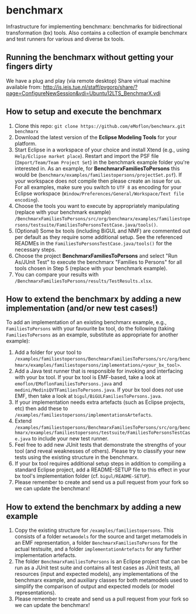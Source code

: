 # benchmarx
Infrastructure for implementing benchmarx: benchmarks for bidirectional transformation (bx) tools.   Also contains a collection of example benchmarx and test runners for various and diverse bx tools.

## Running the benchmarx without getting your fingers dirty

We have a plug and play (via remote desktop) Share virtual machine available from:  http://is.ieis.tue.nl/staff/pvgorp/share/?page=ConfigureNewSession&vdi=Ubuntu12LTS_BenchmarX.vdi

## How to setup and execute the benchmarx

1.  Clone this repo:  `git clone https://github.com/eMoflon/benchmarx.git benchmarx` 
2.  Download the latest version of the **Eclipse Modeling Tools**  for your platform.
3.  Start Eclipse in a workspace of your choice and install Xtend (e.g., using `Help/Eclipse market place`). Restart and import the PSF file (`Import/Team/Team Project Set`) in the benchmark example folder you're interested in.  As an example, for **BenchmarxFamiliesToPersons** this would be (`benchmarx/examples/familiestopersons/projectSet.psf`).  If your workspace does not compile then please create an issue for us.
For all examples, make sure you switch to `UTF 8` as encoding for your Eclipse workspace (`Window/Preferences/General/Workspace/Text file encoding`).
4.  Choose the tools you want to execute by appropriately manipulating (replace with your benchmark example) `/BenchmarxFamiliesToPersons/src/org/benchmarx/examples/familiestopersons/testsuite/FamiliesToPersonsTestCase.java/tools()`.
5.  (Optional) Some bx tools (including BiGUL and NMF) are commented out per default as they require some additional setup.  See the referenced READMEs in the `FamiliesToPersonsTestCase.java/tools()` for the necessary steps.
6.  Choose the project **BenchmarxFamiliesToPersons** and select "Run As/JUnit Test" to execute the benchmarx "Families to Persons" for all tools chosen in Step 5 (replace with your benchmark example).
7.  You can compare your results with `/BenchmarxFamiliesToPersons/results/TestResults.xlsx`.


## How to extend the benchmarx by adding a new implementation (and/or new test cases!)

To add an implementation of an existing benchmarx example, e.g., `FamiliesToPersons` with your favourite bx tool, do the following (taking `FamiliesToPersons` as an example, substitute as appropriate for another example):

1.  Add a folder for your tool to `/examples/familiestopersons/BenchmarxFamiliesToPersons/src/org/benchmarx/examples/familiestopersons/implementations/<your_bx_tool>`.
2.  Add a Java test runner that is responsible for invoking and interfacing with your bx tool.  If your bx tool is EMF-based, take a look at `emoflon/EMoflonFamiliesToPersons.java` and `medini/MediniQVTFamiliesToPersons.java`.  If your bx tool does _not_ use EMF, then take a look at `bigul/BiGULFamiliesToPersons.java`.
3.  If your implementation needs extra artefacts (such as Eclipse projects, etc) then add these to `/examples/familiestopersons/implementationsArtefacts`.
4.  Extend `/examples/familiestopersons/BenchmarxFamiliesToPersons/src/org/benchmarx/examples/familiestopersons/testsuite/FamiliesToPersonsTestCase.java` to include your new test runner.
5.  Feel free to add new JUnit tests that demonstrate the strengths of your tool (and reveal weaknesses of others).  Please try to classify your new tests using the existing structure in the benchmarx.
6.  If your bx tool requires additional setup steps in addition to compiling a standard Eclipse project, add a README-SETUP file to this effect in your bx tool's implementation folder (cf. `bigul/README-SETUP`). 
7.  Please remember to create and send us a pull request from your fork so we can update the benchmarx!


## How to extend the benchmarx by adding a new example

1.  Copy the existing structure for `/examples/familiestopersons`.  This consists of a folder `metamodels` for the source and target metamodels in an EMF representation, a folder `BenchmarxFamiliesToPersons` for the actual testsuite, and a folder `implementationArtefacts` for any further implementation artefacts.
2.  The folder `BenchmarxFamiliesToPersons` is an Eclipse project that can be run as a JUnit test suite and contains all test cases as JUnit tests, all resources (input and expected models), any implementations of the benchmarx example, and auxiliary classes for both metamodels used to simplify the comparison of output and expected models (or model representations).
3.  Please remember to create and send us a pull request from your fork so we can update the benchmarx!
